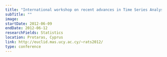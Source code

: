 ```yaml
---
title: "International workshop on recent advances in Time Series Analysis"
subTitle: ""
image:
startDate: 2012-06-09
endDate: 2012-06-12
researchFields: Statistics
location: Protaras, Cyprus
link: http://euclid.mas.ucy.ac.cy/~rats2012/
type: conference
---
```

